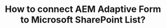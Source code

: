---
title: How to connect AEM Adaptive Form to Microsoft SharePoint List?
description: This article helps you to configure to Microsoft SharePoint List and connect it to an Adaptive Form. Learn how to configure and use it to create form data models.
role: User, Developer
seo-desription: Connect 
---